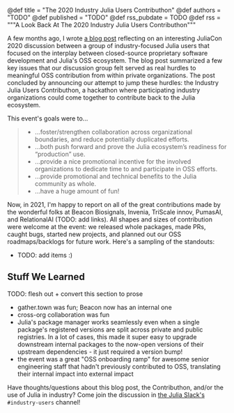@def title = "The 2020 Industry Julia Users Contributhon"
@def authors = "TODO"
@def published = "TODO"
@def rss_pubdate = TODO
@def rss = """A Look Back At The 2020 Industry Julia Users Contributhon"""

A few months ago, I wrote [a blog post](https://julialang.org/blog/2020/09/juliacon-2020-open-source-bof-follow-up/) reflecting on an interesting JuliaCon 2020 discussion between a group of industry-focused Julia users that focused on the interplay between closed-source proprietary software development and Julia's OSS ecosystem. The blog post summarized a few key issues that our discussion group felt served as real hurdles to meaningful OSS contribution from within private organizations. The post concluded by announcing our attempt to jump these hurdles: the Industry Julia Users Contributhon, a hackathon where participating industry organizations could come together to contribute back to the Julia ecosystem.

This event's goals were to...

> - ...foster/strengthen collaboration across organizational boundaries, and reduce potentially duplicated efforts.
> - ...both push forward and prove the Julia ecosystem’s readiness for “production” use.
> - ...provide a nice promotional incentive for the involved organizations to dedicate time to and participate in OSS efforts.
> - ...provide promotional and technical benefits to the Julia community as whole.
> - ...have a huge amount of fun!

Now, in 2021, I'm happy to report on all of the great contributions made by the wonderful folks at Beacon Biosignals, Invenia, TriScale innov, PumasAI, and RelationalAI (TODO: add links). All shapes and sizes of contribution were welcome at the event: we released whole packages, made PRs, caught bugs, started new projects, and planned out our OSS roadmaps/backlogs for future work. Here's a sampling of the standouts:

- TODO: add items :)

## Stuff We Learned

TODO: flesh out + convert this section to prose

- gather.town was fun; Beacon now has an internal one
- cross-org collaboration was fun
- Julia's package manager works seamlessly even when a single package's registered versions are split across private and public registries. In a lot of cases, this made it super easy to upgrade downstream internal packages to the now-open versions of their upstream dependencies - it just required a version bump!
- the event was a great "OSS onboarding ramp" for awesome senior engineering staff that hadn't previously contributed to OSS, translating their internal impact into external impact

Have thoughts/questions about this blog post, the Contributhon, and/or the use of Julia in industry? Come join the discussion in [the Julia Slack's](https://julialang.slack.com/join/shared_invite/zt-ggsythg2-qYjdCBzGPeXceYCnCfpKsQ#/) `#industry-users` channel!